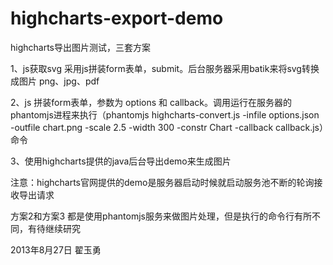highcharts-export-demo
======================

highcharts导出图片测试，三套方案 
 

1、js获取svg 采用js拼装form表单，submit。后台服务器采用batik来将svg转换成图片 png、jpg、pdf

2、js 拼装form表单，参数为 options 和 callback。调用运行在服务器的phantomjs进程来执行（phantomjs highcharts-convert.js -infile options.json -outfile chart.png -scale 2.5 -width 300 -constr Chart -callback callback.js）命令

3、使用highcharts提供的java后台导出demo来生成图片

注意：highcharts官网提供的demo是服务器启动时候就启动服务池不断的轮询接收导出请求

方案2和方案3 都是使用phantomjs服务来做图片处理，但是执行的命令行有所不同，有待继续研究

2013年8月27日  翟玉勇

